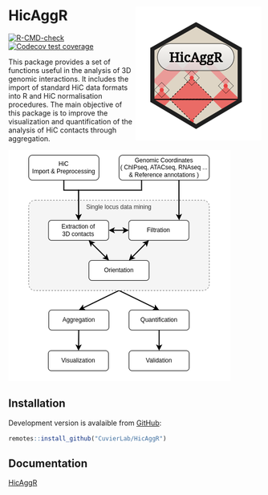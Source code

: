 
<!-- README.md is generated from README.Rmd. Please edit that file -->

# HicAggR <a href='https://cuvierlab.github.io/HicAggR/'><img src='man/figures/logo.png' align="right" /></a>

<!-- badges: start -->

[![R-CMD-check](https://github.com/CuvierLab/HicAggR/actions/workflows/R-CMD-check.yaml/badge.svg)](https://github.com/CuvierLab/HicAggR/actions/workflows/R-CMD-check.yaml)
[![Codecov test
coverage](https://codecov.io/gh/CuvierLab/HicAggR/branch/master/graph/badge.svg)](https://app.codecov.io/gh/CuvierLab/HicAggR?branch=master)
<!-- badges: end -->

This package provides a set of functions useful in the analysis of 3D
genomic interactions. It includes the import of standard HiC data
formats into R and HiC normalisation procedures. The main objective of
this package is to improve the visualization and quantification of the
analysis of HiC contacts through aggregation.

<img src='man/figures/pkgPresentation.png' />

## Installation

Development version is avalaible from [GitHub](https://github.com/):

``` r
remotes::install_github("CuvierLab/HicAggR")
```

## Documentation

[HicAggR](https://nchacuvierlabnard.github.io/HicAggR/)
